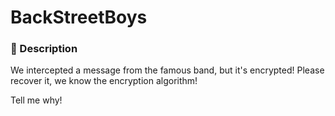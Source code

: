 # BackStreetBoys
### 📄 Description
We intercepted a message from the famous band, but it's encrypted!
Please recover it, we know the encryption algorithm!

Tell me why!
